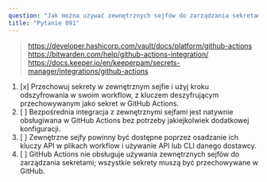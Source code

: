 ```yaml
---
question: "Jak można używać zewnętrznych sejfów do zarządzania sekretami w GitHub Actions?"
title: "Pytanie 091"
---
```


> https://developer.hashicorp.com/vault/docs/platform/github-actions  
> https://bitwarden.com/help/github-actions-integration/  
> https://docs.keeper.io/en/keeperpam/secrets-manager/integrations/github-actions  
1. [x] Przechowuj sekrety w zewnętrznym sejfie i użyj kroku odszyfrowania w swoim workflow, z kluczem deszyfrującym przechowywanym jako sekret w GitHub Actions.  
1. [ ] Bezpośrednia integracja z zewnętrznymi sejfami jest natywnie obsługiwana w GitHub Actions bez potrzeby jakiejkolwiek dodatkowej konfiguracji.  
1. [ ] Zewnętrzne sejfy powinny być dostępne poprzez osadzanie ich kluczy API w plikach workflow i używanie API lub CLI danego dostawcy.  
1. [ ] GitHub Actions nie obsługuje używania zewnętrznych sejfów do zarządzania sekretami; wszystkie sekrety muszą być przechowywane w GitHub.  
